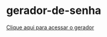 # gerador-de-senha

<a href="https://simonsousa.github.io/gerador-de-senha/" target="_blank"> Clique aqui para acessar o gerador</a>
